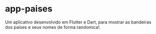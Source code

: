 # app-paises
Um aplicativo desenvolvido em Flutter e Dart, para mostrar as bandeiras dos países e seus nomes de forma randomica!.
